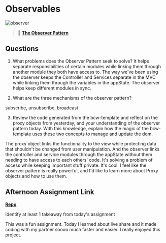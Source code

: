 # Observables

![observer](https://bcw.blob.core.windows.net/public/img/journals/8014045611652045)

> **📖 [The Observer Pattern](https://codeworksacademy.com/fs-student-guide/resources/wk3/04-Observer-Pattern)**

## Questions

1. What problems does the Observer Pattern seek to solve?
It helps separate responsibilities of certain modules while linking them through another module they both have access to. The way we've been using the observer keeps the Controller and Services separate in the MVC while linking them through the variables in the appState. The observer helps keep different modules in sync.

2. What are the three mechanisms of the observer pattern?

subscribe, unsubscribe, broadcast

3. Review the code generated from the bcw-template and reflect on the proxy objects from yesterday, and your understanding of the observer pattern today. With this knowledge, explain how the magic of the bcw-template uses these two concepts to manage and update the dom.

The proxy object links the functionality to the view while protecting data that shouldn't be changed from user manipulation. And the observer links the controller and service modules through the appState without them needing to have access to each others' code. It's solving a problem of access while keeping important stuff private. It's cool. I feel like the observer pattern is really powerful, and I'd like to learn more about Proxy objects and how to use them.

## Afternoon Assignment Link

**[Repo](https://github.com/LucasPlummer/FruitSalad)**

Identify at least 1 takeaway from today's assignment

This was a fun assignment. Today I learned about live share and it made coding with my partner soooo much faster and easier. I really enjoyed this project. 
